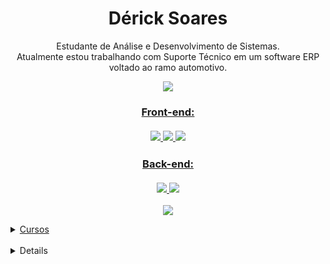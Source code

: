 <h1 align='center'>
  Dérick Soares
</h1>

<p align='center'>
  Estudante de Análise e Desenvolvimento de Sistemas.
  <br>
  Atualmente estou trabalhando com Suporte Técnico em um software ERP voltado ao ramo automotivo.
</p>

<p align='center'>
  <a href="https://www.linkedin.com/in/deeerick/" target="_blank">
    <img src="https://img.shields.io/badge/linkedin-%230077B5.svg?&style=for-the-badge&logo=linkedin&logoColor=white" />
</p>

<h3 align='center'>
  Front-end:
  <br>
  <br>
  <img src="https://img.shields.io/badge/HTML5-E34F26?style=for-the-badge&logo=html5&logoColor=white"/>
  <img src="https://img.shields.io/badge/CSS3-1572B6?style=for-the-badge&logo=css3&logoColor=white"/>
  <img src="https://img.shields.io/badge/Bootstrap-563D7C?style=for-the-badge&logo=bootstrap&logoColor=white"/>
</h3>

<h3 align='center'>
  Back-end:
  <br>
  <br>
  <img src="https://img.shields.io/badge/Python-14354C?style=for-the-badge&logo=python&logoColor=white"/>
  <img src="https://img.shields.io/badge/MySQL-005C84?style=for-the-badge&logo=mysql&logoColor=white"/>
</h3>

<p align='center'>
  <a href="#">
  <img src="https://github-readme-stats.vercel.app/api?username=deeerick&show_icons=true&count_private=true&theme=light"/>
 </p>
  
  <details>
  <summary>Cursos</summary>
   
   - #### **Análise e Desenvolvimento de Sistemas** - 2022 - 2024
   - #### **Introdução ao BootStrap** - 2023 - 2023
   - #### **Introdução à JavaScript** - 2023 - 2024
  
  </details>
  
  <br>
  
  <details>
  <summary>Projetos</summary>
   
   - #### **Login e Cadastro** - https://tela-login-cadastro.netlify.app/
   - #### **Galeria de Arte** - https://galeria-art.netlify.app/
  
  </details>
